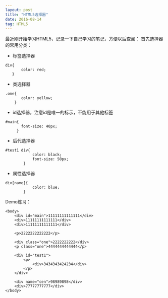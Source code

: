 ```yaml
---
layout: post
title: "HTML5选择器"
date: 2016-08-14
tag: HTML5
---
```

最近刚开始学习HTML5，记录一下自己学习的笔记，方便以后查阅： 
首先选择器的常用分类：
 
- 标签选择器

```
div{
       color: red;
   }
```
- 类选择器

```
.one{
       color: yellow;
    }
```
- id选择器，注意id是唯一的标示，不能用于其他标签



```
#main{
       font-size: 40px;
     }
```
- 后代选择器

```
#test1 div{
            color: black;
            font-size: 50px;
        }
```

- 属性选择器

```
div[name]{
            color: blue;
        }
```

Demo练习：

```
<body>
    <div id="main">11111111111111</div>
    <div>11111111111111</div>
    <div>11111111111111</div>

    <p>2222222222222</p>

    <div class="one">2222222222</div>
    <p class="one">4444444444444</p>

    <div id="test1">
        <p>
            <div>3434343424234</div>
        </p>
    </div>

    <div name="cen">98989898</div>
    <div>77777777777</div>
</body>
```





